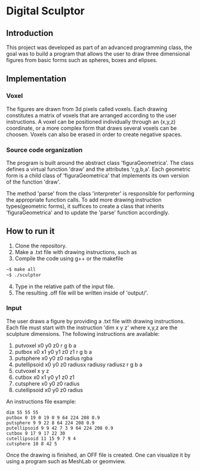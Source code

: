 # Digital Sculptor

## Introduction
This project was developed as part of an advanced programming class, the goal was to build a program that allows the user to draw three dimensional figures from basic forms such as spheres, boxes and elipses. 

## Implementation  

### Voxel
The figures are drawn from 3d pixels called voxels. Each drawing constitutes a matrix of voxels that are arranged according to the user instructions. A voxel can be positioned individually through an (x,y,z) coordinate, or a more complex form that draws several voxels can be choosen. Voxels can also be erased in order to create negative spaces.

### Source code organization
The program is built around the abstract class 'figuraGeometrica'. The class defines a virtual function 'draw' and the attributes 'r,g,b,a'. Each geometric form is a child class of 'figuraGeometrica' that implements its own version of the function 'draw'.

The method 'parse' from the class 'interpreter' is responsible for performing the appropriate function calls. To add more drawing instruction types(geometric forms), it suffices to create a class that inherits 'figuraGeometrica' and to update the 'parse' function accordingly.

## How to run it
1. Clone the repository. 
2. Make a .txt file with drawing instructions, such as 
3. Compile the code using g++ or the makefile
```sh
~$ make all 
~$ ./sculptor
```
4. Type in the relative path of the input file.
5. The resulting .off file will be written inside of 'output/'.

### Input
The user draws a figure by providing a .txt file with drawing instructions. Each file must start with the instruction 'dim x y z' where x,y,z are the sculpture dimensions. The following instructions are available:
1. putvoxel x0 y0 z0 r g b a
2. putbox x0 x1 y0 y1 z0 z1 r g b a
3. putsphere x0 y0 z0 radius rgba
4. putellipsoid x0 y0 z0 radiusx radiusy radiusz r g b a
5. cutvoxel x y z
6. cutbox x0 x1 y0 y1 z0 z1
7. cutsphere x0 y0 z0 radius
8. cutellipsoid x0 y0 z0 radius

An instructions file example:
```
dim 55 55 55
putbox 0 19 0 19 0 9 64 224 208 0.9
putsphere 9 9 22 8 64 224 208 0.9
putellipsoid 9 9 42 7 3 9 64 224 208 0.9
cutbox 9 17 9 17 22 30
cutellipsoid 11 15 9 7 9 4
cutsphere 10 8 42 5
```
Once the drawing is finished, an OFF file is created. One can visualize it by using a program such as MeshLab or geomview. 
